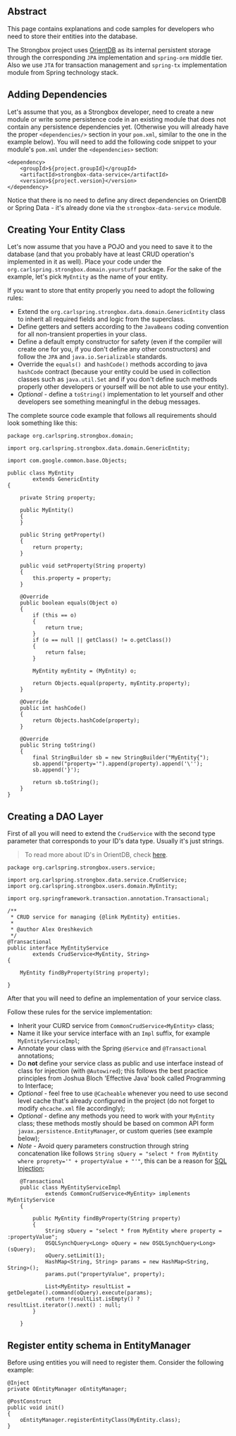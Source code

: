 ## Abstract

This page contains explanations and code samples for developers who need to store their entities into the database. 

The Strongbox project uses [OrientDB](http://orientdb.com/orientdb/) as its internal persistent storage through the corresponding `JPA` implementation and `spring-orm` middle tier. Also we use `JTA` for transaction management and `spring-tx` implementation module from Spring technology stack.

## Adding Dependencies

Let's assume that you, as a Strongbox developer, need to create a new module or write some persistence code in an existing module that does not contain any persistence dependencies yet. (Otherwise you will already have the proper `<dependencies/>` section in your `pom.xml`, similar to the one in the example below). You will need to add the following code snippet to your module's `pom.xml` under the `<dependencies>` section:

    <dependency>
        <groupId>${project.groupId}</groupId>
        <artifactId>strongbox-data-service</artifactId>
        <version>${project.version}</version>
    </dependency>

Notice that there is no need to define any direct dependencies on OrientDB or Spring Data - it's already done via the `strongbox-data-service` module.

## Creating Your Entity Class

Let's now assume that you have a POJO and you need to save it to the database (and that you probably have at least CRUD operation's implemented in it as well). Place your code under the `org.carlspring.strongbox.domain.yourstuff` package. For the sake of the example, let's pick `MyEntity` as the name of your entity.

If you want to store that entity properly you need to adopt the following rules:
* Extend the `org.carlspring.strongbox.data.domain.GenericEntity` class to inherit all required fields and logic from the superclass.
* Define getters and setters according to the `JavaBeans` coding convention for all non-transient properties in your class.
* Define a default empty constructor for safety (even if the compiler will create one for you, if you don't define any other constructors) and follow the `JPA` and `java.io.Serializable` standards.
* Override the `equals() `and `hashCode()` methods according to java `hashCode` contract (because your entity could be used in collection classes such as `java.util.Set` and if you don't define such methods properly other developers or yourself will be not able to use your entity).
* _Optional_ - define a `toString()` implementation to let yourself and other developers see something meaningful in the debug messages.

The complete source code example that follows all requirements should look something like this:

    package org.carlspring.strongbox.domain;
    
    import org.carlspring.strongbox.data.domain.GenericEntity;
    
    import com.google.common.base.Objects;
    
    public class MyEntity
            extends GenericEntity
    {
    
        private String property;
    
        public MyEntity()
        {
        }
    
        public String getProperty()
        {
            return property;
        }
    
        public void setProperty(String property)
        {
            this.property = property;
        }
    
        @Override
        public boolean equals(Object o)
        {
            if (this == o)
            {
                return true;
            }
            if (o == null || getClass() != o.getClass())
            {
                return false;
            }
            
            MyEntity myEntity = (MyEntity) o;

            return Objects.equal(property, myEntity.property);
        }
    
        @Override
        public int hashCode()
        {
            return Objects.hashCode(property);
        }
    
        @Override
        public String toString()
        {
            final StringBuilder sb = new StringBuilder("MyEntity{");
            sb.append("property='").append(property).append('\'');
            sb.append('}');
            
            return sb.toString();
        }
    }

## Creating a DAO Layer

First of all you will need to extend the `CrudService` with the second type parameter that corresponds to your ID's data type. Usually it's just strings. 
> To read more about ID's in OrientDB, check [here](http://orientdb.com/docs/2.0/orientdb.wiki/Tutorial-Record-ID.html).

    package org.carlspring.strongbox.users.service;
    
    import org.carlspring.strongbox.data.service.CrudService;
    import org.carlspring.strongbox.users.domain.MyEntity;
    
    import org.springframework.transaction.annotation.Transactional;
    
    /**
     * CRUD service for managing {@link MyEntity} entities.
     *
     * @author Alex Oreshkevich
     */
    @Transactional
    public interface MyEntityService
            extends CrudService<MyEntity, String>
    {
    
        MyEntity findByProperty(String property);
    
    }

After that you will need to define an implementation of your service class. 

Follow these rules for the service implementation:
* Inherit your CURD service from `CommonCrudService<MyEntity>` class;
* Name it like your service interface with an `Impl` suffix, for example `MyEntityServiceImpl`;
* Annotate your class with the Spring `@Service` and `@Transactional` annotations;
* Do **not** define your service class as public and use interface instead of class for injection (with `@Autowired`); this follows the best practice principles from Joshua Bloch 'Effective Java' book called Programming to Interface;
* _Optional_ - feel free to use `@Cacheable` whenever you need to use second level cache that's already configured in the project (do not forget to modify `ehcache.xml` file accordingly);
* _Optional_ - define any methods you need to work with your `MyEntity` class; these methods mostly should be based on common API form `javax.persistence.EntityManager`, or custom queries (see example below);
* _Note_ - Avoid query parameters construction through string concatenation like follows `String sQuery = "select * from MyEntity where proprety='" + propertyValue + "'"`, this can be a reason for [SQL Injection](https://en.wikipedia.org/wiki/SQL_injection);

```
    @Transactional
    public class MyEntityServiceImpl
            extends CommonCrudService<MyEntity> implements MyEntityService
    {
    
        public MyEntity findByProperty(String property)
        {
            String sQuery = "select * from MyEntity where property = :propertyValue";
            OSQLSynchQuery<Long> oQuery = new OSQLSynchQuery<Long>(sQuery);
            oQuery.setLimit(1);
            HashMap<String, String> params = new HashMap<String, String>();
            params.put("propertyValue", property);
    
            List<MyEntity> resultList = getDelegate().command(oQuery).execute(params);
            return !resultList.isEmpty() ? resultList.iterator().next() : null;
        }
    
    }
```

## Register entity schema in EntityManager
Before using entities you will need to register them. Consider the following example:

    @Inject
    private OEntityManager oEntityManager;

    @PostConstruct
    public void init() 
    {
        oEntityManager.registerEntityClass(MyEntity.class);
    }
